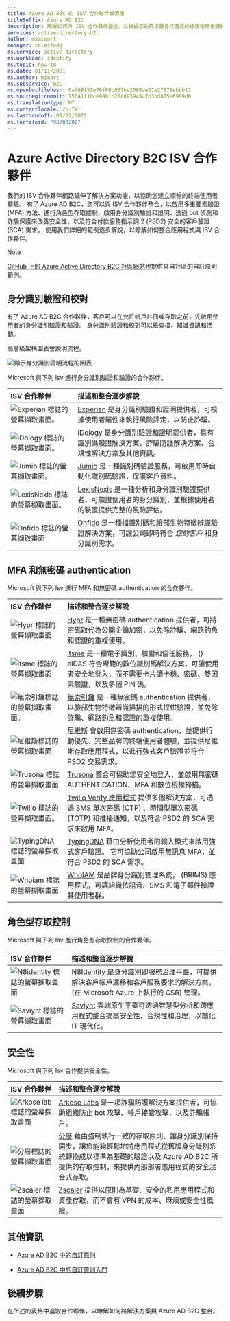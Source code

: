 ```yaml
---
title: Azure AD B2C 的 ISV 合作夥伴資源庫
titleSuffix: Azure AD B2C
description: 瞭解如何與 ISV 合作夥伴整合，以根據您的需求量身打造您的終端使用者體驗。 我們的合作夥伴網路延伸了解決方案功能;啟用 MFA、保護客戶驗證、角色型存取控制;透過身份驗證驗證來對抗詐騙。
services: active-directory-b2c
author: msmimart
manager: celestedg
ms.service: active-directory
ms.workload: identity
ms.topic: how-to
ms.date: 01/11/2021
ms.author: mimart
ms.subservice: B2C
ms.openlocfilehash: 6af68f51e76f60c807be2008ae61e27879ebbb11
ms.sourcegitcommit: 75041f1bce98b1d20cd93945a7b3bd875e6999d0
ms.translationtype: MT
ms.contentlocale: zh-TW
ms.lasthandoff: 01/22/2021
ms.locfileid: "98703202"
---
```

# <a name="azure-active-directory-b2c-isv-partners"></a>Azure Active Directory B2C ISV 合作夥伴

我們的 ISV 合作夥伴網路延伸了解決方案功能，以協助您建立順暢的終端使用者體驗。 有了 Azure AD B2C，您可以與 ISV 合作夥伴整合，以啟用多重要素驗證 (MFA) 方法、進行角色型存取控制、啟用身分識別驗證和證明、透過 bot 偵測和詐騙保護來改善安全性，以及符合付款服務指示詞 2 (PSD2) 安全的客戶驗證 (SCA) 需求。 使用我們詳細的範例逐步解說，以瞭解如何整合應用程式與 ISV 合作夥伴。

>[!NOTE]
>[GitHub 上的 Azure Active Directory B2C 社區網站](https://azure-ad-b2c.github.io/azureadb2ccommunity.io/)也提供來自社區的自訂原則範例。

## <a name="identity-verification-and-proofing"></a>身分識別驗證和校對

有了 Azure AD B2C 合作夥伴，客戶可以在允許帳戶註冊或存取之前，先啟用使用者的身分識別驗證和驗證。 身分識別驗證和校對可以檢查檔、知識資訊和活動。

高層級架構圖表會說明流程。

![顯示身分識別證明流程的圖表](./media/partner-gallery/third-party-identity-proofing.png)

Microsoft 與下列 Isv 進行身分識別驗證和驗證的合作夥伴。

| ISV 合作夥伴 | 描述和整合逐步解說 |
|:-------------------------|:--------------|
|![Experian 標誌的螢幕擷取畫面。](./media/partner-gallery/experian-logo.png) | [Experian](./partner-experian.md) 是身分識別驗證和證明提供者，可根據使用者屬性來執行風險評定，以防止詐騙。 |
|![IDology 標誌的螢幕擷取畫面。](./media/partner-gallery/idology-logo.png) | [IDology](./partner-idology.md) 是身分識別驗證和證明提供者，具有識別碼驗證解決方案、詐騙防護解決方案、合規性解決方案及其他資訊。|
|![Jumio 標誌的螢幕擷取畫面。](./media/partner-gallery/jumio-logo.png) | [Jumio](./partner-jumio.md) 是一種識別碼驗證服務，可啟用即時自動化識別碼驗證，保護客戶資料。 |
| ![LexisNexis 標誌的螢幕擷取畫面。](./media/partner-gallery/lexisnexis-logo.png) | [LexisNexis](./partner-lexisnexis.md) 是一種分析和身分識別驗證提供者，可驗證使用者的身分識別，並根據使用者的裝置提供完整的風險評估。 |
| ![Onfido 標誌的螢幕擷取畫面](./media/partner-gallery/onfido-logo.png) | [Onfido](./partner-onfido.md) 是一種檔識別碼和臉部生物特徵辨識驗證解決方案，可讓公司即時符合 *您的客戶* 和身分識別需求。  |

## <a name="mfa-and-passwordless-authentication"></a>MFA 和無密碼 authentication

Microsoft 與下列 Isv 進行 MFA 和無密碼 authentication 的合作夥伴。

| ISV 合作夥伴 | 描述和整合逐步解說 |
|:-------------------------|:--------------|
| ![Hypr 標誌的螢幕擷取畫面](./media/partner-gallery/hypr-logo.png) | [Hypr](./partner-hypr.md) 是一種無密碼 authentication 提供者，可將密碼取代為公開金鑰加密，以免除詐騙、網路釣魚和認證的重複使用。 |
| ![Itsme 標誌的螢幕擷取畫面](./media/partner-gallery/itsme-logo.png) | [itsme](./partner-itsme.md) 是一種電子識別、驗證和信任服務， () eiDAS 符合規範的數位識別碼解決方案，可讓使用者安全地登入，而不需要卡片讀卡機、密碼、雙因素驗證，以及多個 PIN 碼。 |
|![無索引鍵標誌的螢幕擷取畫面。](./media/partner-gallery/keyless-logo.png) | [無索引鍵](./partner-keyless.md) 是一種無密碼 authentication 提供者，以臉部生物特徵辨識掃描的形式提供驗證，並免除詐騙、網路釣魚和認證的重複使用。
| ![尼維斯標誌的螢幕擷取畫面](./media/partner-gallery/nevis-logo.png) | [尼維斯](./partner-nevis.md) 會啟用無密碼 authentication，並提供行動優先、完整品牌的終端使用者體驗，並提供尼維斯存取應用程式，以進行強式客戶驗證並符合 PSD2 交易需求。 |
| ![Trusona 標誌的螢幕擷取畫面](./media/partner-gallery/trusona-logo.png) | [Trusona](./partner-trusona.md) 整合可協助您安全地登入，並啟用無密碼 AUTHENTICATION、MFA 和數位授權掃描。 |
| ![Twilio 標誌的螢幕擷取畫面。](./media/partner-gallery/twilio-logo.png) | [Twilio Verify 應用程式](./partner-twilio.md) 提供多個解決方案，可透過 SMS 單次密碼 (OTP) 、時間型單次密碼 (TOTP) 和推播通知，以及符合 PSD2 的 SCA 需求來啟用 MFA。 |
| ![TypingDNA 標誌的螢幕擷取畫面](./media/partner-gallery/typingdna-logo.png) | [TypingDNA](./partner-typingdna.md) 藉由分析使用者的輸入模式來啟用強式客戶驗證。 它可協助公司啟用無訊息 MFA，並符合 PSD2 的 SCA 需求。 |
| ![Whoiam 標誌的螢幕擷取畫面](./media/partner-gallery/whoiam-logo.png) | [WhoIAM](./partner-whoiam.md) 是品牌身分識別管理系統， (BRIMS) 應用程式，可讓組織依語音、SMS 和電子郵件驗證其使用者群。 |

## <a name="role-based-access-control"></a>角色型存取控制 
 
Microsoft 與下列 Isv 進行角色型存取控制的合作夥伴。

| ISV 合作夥伴 | 描述和整合逐步解說 |
|:-------------------------|:--------------|
| ![N8identity 標誌的螢幕擷取畫面](./media/partner-gallery/n8identity-logo.png) | [N8Identity](./partner-n8identity.md) 是身分識別即服務治理平臺，可提供解決客戶帳戶遷移和客戶服務要求的解決方案， (在 Microsoft Azure 上執行的 CSR) 管理。 |
| ![Saviynt 標誌的螢幕擷取畫面](./media/partner-gallery/saviynt-logo.png) | [Saviynt](./partner-Saviynt.md) 雲端原生平臺可透過智慧型分析和跨應用程式整合提高安全性、合規性和治理，以簡化 IT 現代化。 |

## <a name="security"></a>安全性

Microsoft 與下列 Isv 合作提供安全性。

| ISV 合作夥伴 | 描述和整合逐步解說 |
|:-------------------------|:--------------|
| ![Arkose lab 標誌的螢幕擷取畫面](./media/partner-gallery/arkose-logo.png) | [Arkose Labs](./partner-arkose-labs.md) 是一項詐騙防護解決方案提供者，可協助組織防止 bot 攻擊、帳戶接管攻擊，以及詐騙帳戶。 |
| ![分層標誌的螢幕擷取畫面](./media/partner-gallery/strata-logo.png) | [分層](./partner-strata.md) 藉由強制執行一致的存取原則、讓身分識別保持同步，讓您能夠輕鬆地將應用程式從舊版身分識別系統轉換成以標準為基礎的驗證以及 Azure AD B2C 所提供的存取控制，來提供內部部署應用程式的安全混合式存取。 |
| ![Zscaler 標誌的螢幕擷取畫面](./media/partner-gallery/zscaler-logo.png) | [Zscaler](./partner-zscaler.md) 提供以原則為基礎、安全的私用應用程式和資產存取，而不會有 VPN 的成本、麻煩或安全性風險。 |

## <a name="additional-information"></a>其他資訊

- [Azure AD B2C 中的自訂原則](./custom-policy-overview.md)

- [Azure AD B2C 中的自訂原則入門](./custom-policy-get-started.md?tabs=applications)

## <a name="next-steps"></a>後續步驟

在所述的表格中選取合作夥伴，以瞭解如何將解決方案與 Azure AD B2C 整合。
